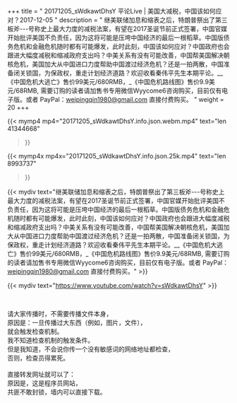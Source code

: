 +++
title = " 20171205_sWdkawtDhsY 平论Live | 美国大减税，中国该如何应对？2017-12-05 "
description = " 继美联储加息和缩表之后，特朗普祭出了第三板斧---号称史上最大力度的减税法案，有望在2017圣诞节前正式签署，中国官媒开始批评美国不负责任，因为这将可能是压垮中国经济的最后一根稻草。中国版债务危机和金融危机随时都有可能爆发，此时此刻，中国该如何应对？中国政府也会跟进大幅度减税和缩减政府支出吗？中美关系有没有可能改善，中国帮美国解决朝核危机，美国加大从中国进口力度帮助中国渡过经济危机？还是一拍两散，中国准备闭关锁国，为保政权，重走计划经济道路？欢迎收看秦伟平先生本期平论。__《中国危机大逃亡》售价99美元/680RMB，_《中国危机路线图》售价9.9美元/68RMB,  需要订购的读者请加售书专用微信Wyycome6咨询购买，目前仅有电子版。或者 PayPal：weipingqin1980@gmail.com 直接付费购买。 "
weight = 20
+++

{{< mymp4 mp4="20171205_sWdkawtDhsY.info.json.webm.mp4" 
text="len 41344668"
>}}

{{< mymp4x  mp4x="20171205_sWdkawtDhsY.info.json.25k.mp4"
text="len 8993737"
>}}


{{< mydiv text="继美联储加息和缩表之后，特朗普祭出了第三板斧---号称史上最大力度的减税法案，有望在2017圣诞节前正式签署，中国官媒开始批评美国不负责任，因为这将可能是压垮中国经济的最后一根稻草。中国版债务危机和金融危机随时都有可能爆发，此时此刻，中国该如何应对？中国政府也会跟进大幅度减税和缩减政府支出吗？中美关系有没有可能改善，中国帮美国解决朝核危机，美国加大从中国进口力度帮助中国渡过经济危机？还是一拍两散，中国准备闭关锁国，为保政权，重走计划经济道路？欢迎收看秦伟平先生本期平论。__《中国危机大逃亡》售价99美元/680RMB，_《中国危机路线图》售价9.9美元/68RMB,  需要订购的读者请加售书专用微信Wyycome6咨询购买，目前仅有电子版。或者 PayPal：weipingqin1980@gmail.com 直接付费购买。" >}}
<br>

{{< mydiv text="https://www.youtube.com/watch?v=sWdkawtDhsY" >}}


<br>

请大家传播时，不需要传播文件本身，<br>
原因是：一旦传播过大东西（例如，图片，文件），<br>
就会触发检查机制。<br>
我不知道检查机制的触发条件。<br>
但是我知道，不会说你传一个没有敏感词的网络地址都检查，<br>
否则，检查员得累死。<br><br>
直接转发网址就可以了：<br>
原因是，这是程序员网站，<br>
共匪不敢封锁，墙内可以直接下载。


